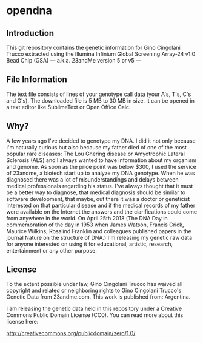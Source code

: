 # opendna
Introduction
------------

This git repository contains the genetic information for Gino Cingolani Trucco extracted using the Illumina Infinium Global Screening Array-24 v1.0 Bead Chip (GSA) — a.k.a. 23andMe version 5 or v5 —


File Information
------------

The text file consists of lines of your genotype call data (your A's, T's, C's and G's).
The downloaded file is 5 MB to 30 MB in size.
It can be opened in a text editor like SublimeText or Open Office Calc.


Why?
------------

A few years ago I've decided to genotype my DNA. I did it not only because I'm naturally curious but also because my father died of one of the most popular rare diseases: The Lou Ghering disease or Amyotrophic Lateral Sclerosis (ALS) and I always wanted to have information about my organism and genome. As soon as the price point was below $300, I used the service of 23andme, a biotech start up to analyze my DNA genotype.
When he was diagnosed there was a lot of misunderstandings and delays between medical professionals regarding his status. I've always thought that it must be a better way to diagnose, that medical diagnosis should be similar to software development, that maybe, out there it was a doctor or geneticist interested on that particular disease and if the medical records of my father were available on the Internet the answers and the clarifications could come from anywhere in the world. On April 25th 2018 (The DNA Day in commemoration of the day in 1953 when James Watson, Francis Crick, Maurice Wilkins, Rosalind Franklin and colleagues published papers in the journal Nature on the structure of DNA.) I'm releasing my genetic raw data for anyone interested on using it for educational, artistic, research, entertainment or any other purpose.


License
-------

To the extent possible under law, Gino Cingolani Trucco has waived all copyright and 
related or neighboring rights to Gino Cingolani Trucco's Genetic Data from 
23andme.com. This work is published from: Argentina.

I am releasing the genetic data held in this repository under a 
Creative Commons Public Domain License (CC0). You can read more about
this license here:

http://creativecommons.org/publicdomain/zero/1.0/




